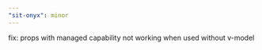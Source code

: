 ```yaml
---
"sit-onyx": minor
---
```


fix: props with managed capability not working when used without v-model
